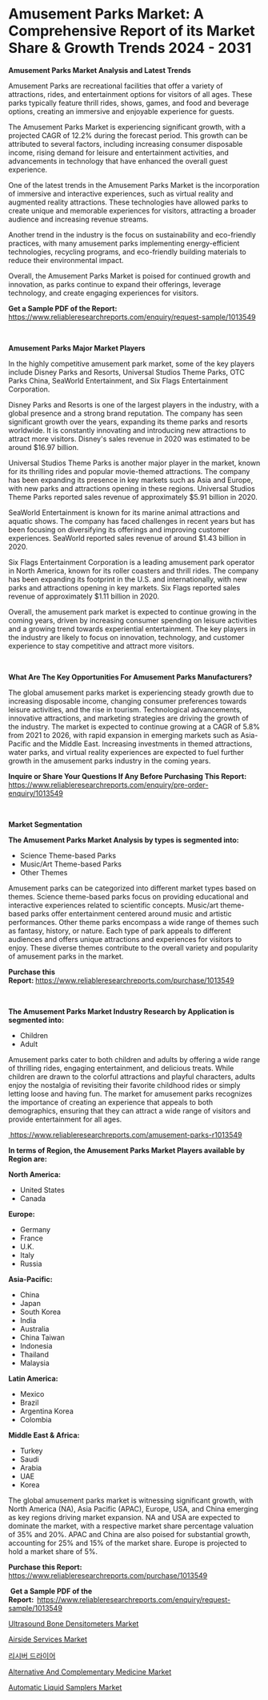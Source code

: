 <p><h1>Amusement Parks Market: A Comprehensive Report of its Market Share & Growth Trends 2024 - 2031</h1></p><p><strong>Amusement Parks Market Analysis and Latest Trends</strong></p>
<p><p>Amusement Parks are recreational facilities that offer a variety of attractions, rides, and entertainment options for visitors of all ages. These parks typically feature thrill rides, shows, games, and food and beverage options, creating an immersive and enjoyable experience for guests.</p><p>The Amusement Parks Market is experiencing significant growth, with a projected CAGR of 12.2% during the forecast period. This growth can be attributed to several factors, including increasing consumer disposable income, rising demand for leisure and entertainment activities, and advancements in technology that have enhanced the overall guest experience.</p><p>One of the latest trends in the Amusement Parks Market is the incorporation of immersive and interactive experiences, such as virtual reality and augmented reality attractions. These technologies have allowed parks to create unique and memorable experiences for visitors, attracting a broader audience and increasing revenue streams.</p><p>Another trend in the industry is the focus on sustainability and eco-friendly practices, with many amusement parks implementing energy-efficient technologies, recycling programs, and eco-friendly building materials to reduce their environmental impact.</p><p>Overall, the Amusement Parks Market is poised for continued growth and innovation, as parks continue to expand their offerings, leverage technology, and create engaging experiences for visitors.</p></p>
<p><strong>Get a Sample PDF of the Report:&nbsp;</strong> <a href="https://www.reliableresearchreports.com/enquiry/request-sample/1013549">https://www.reliableresearchreports.com/enquiry/request-sample/1013549</a></p>
<p>&nbsp;</p>
<p><strong>Amusement Parks Major Market Players</strong></p>
<p><p>In the highly competitive amusement park market, some of the key players include Disney Parks and Resorts, Universal Studios Theme Parks, OTC Parks China, SeaWorld Entertainment, and Six Flags Entertainment Corporation. </p><p>Disney Parks and Resorts is one of the largest players in the industry, with a global presence and a strong brand reputation. The company has seen significant growth over the years, expanding its theme parks and resorts worldwide. It is constantly innovating and introducing new attractions to attract more visitors. Disney's sales revenue in 2020 was estimated to be around $16.97 billion.</p><p>Universal Studios Theme Parks is another major player in the market, known for its thrilling rides and popular movie-themed attractions. The company has been expanding its presence in key markets such as Asia and Europe, with new parks and attractions opening in these regions. Universal Studios Theme Parks reported sales revenue of approximately $5.91 billion in 2020.</p><p>SeaWorld Entertainment is known for its marine animal attractions and aquatic shows. The company has faced challenges in recent years but has been focusing on diversifying its offerings and improving customer experiences. SeaWorld reported sales revenue of around $1.43 billion in 2020.</p><p>Six Flags Entertainment Corporation is a leading amusement park operator in North America, known for its roller coasters and thrill rides. The company has been expanding its footprint in the U.S. and internationally, with new parks and attractions opening in key markets. Six Flags reported sales revenue of approximately $1.11 billion in 2020.</p><p>Overall, the amusement park market is expected to continue growing in the coming years, driven by increasing consumer spending on leisure activities and a growing trend towards experiential entertainment. The key players in the industry are likely to focus on innovation, technology, and customer experience to stay competitive and attract more visitors.</p></p>
<p>&nbsp;</p>
<p><strong>What Are The Key Opportunities For Amusement Parks Manufacturers?</strong></p>
<p><p>The global amusement parks market is experiencing steady growth due to increasing disposable income, changing consumer preferences towards leisure activities, and the rise in tourism. Technological advancements, innovative attractions, and marketing strategies are driving the growth of the industry. The market is expected to continue growing at a CAGR of 5.8% from 2021 to 2026, with rapid expansion in emerging markets such as Asia-Pacific and the Middle East. Increasing investments in themed attractions, water parks, and virtual reality experiences are expected to fuel further growth in the amusement parks industry in the coming years.</p></p>
<p><strong>Inquire or Share Your Questions If Any Before Purchasing This Report:</strong> <a href="https://www.reliableresearchreports.com/enquiry/pre-order-enquiry/1013549">https://www.reliableresearchreports.com/enquiry/pre-order-enquiry/1013549</a></p>
<p>&nbsp;</p>
<p><strong>Market Segmentation</strong></p>
<p><strong>The Amusement Parks Market Analysis by types is segmented into:</strong></p>
<p><ul><li>Science Theme-based Parks</li><li>Music/Art Theme-based Parks</li><li>Other Themes</li></ul></p>
<p><p>Amusement parks can be categorized into different market types based on themes. Science theme-based parks focus on providing educational and interactive experiences related to scientific concepts. Music/art theme-based parks offer entertainment centered around music and artistic performances. Other theme parks encompass a wide range of themes such as fantasy, history, or nature. Each type of park appeals to different audiences and offers unique attractions and experiences for visitors to enjoy. These diverse themes contribute to the overall variety and popularity of amusement parks in the market.</p></p>
<p><strong>Purchase this Report:&nbsp;</strong><a href="https://www.reliableresearchreports.com/purchase/1013549">https://www.reliableresearchreports.com/purchase/1013549</a></p>
<p>&nbsp;</p>
<p><strong>The Amusement Parks Market Industry Research by Application is segmented into:</strong></p>
<p><ul><li>Children</li><li>Adult</li></ul></p>
<p><p>Amusement parks cater to both children and adults by offering a wide range of thrilling rides, engaging entertainment, and delicious treats. While children are drawn to the colorful attractions and playful characters, adults enjoy the nostalgia of revisiting their favorite childhood rides or simply letting loose and having fun. The market for amusement parks recognizes the importance of creating an experience that appeals to both demographics, ensuring that they can attract a wide range of visitors and provide entertainment for all ages.</p></p>
<p><a href="https://www.reliableresearchreports.com/amusement-parks-r1013549">&nbsp;https://www.reliableresearchreports.com/amusement-parks-r1013549</a></p>
<p><strong>In terms of Region, the Amusement Parks Market Players available by Region are:</strong></p>
<p>
    <p> <strong> North America: </strong>
        <ul>
            <li>United States</li>
            <li>Canada</li>
        </ul>
        </p> 
    <p> <strong> Europe: </strong>
        <ul>
            <li>Germany</li>
            <li>France</li>
            <li>U.K.</li>
            <li>Italy</li>
            <li>Russia</li>
        </ul>
        </p> 
    <p> <strong> Asia-Pacific: </strong>
        <ul>
            <li>China</li>
            <li>Japan</li>
            <li>South Korea</li>
            <li>India</li>
            <li>Australia</li>
            <li>China Taiwan</li>
            <li>Indonesia</li>
            <li>Thailand</li>
            <li>Malaysia</li>
        </ul>
        </p> 
    <p> <strong> Latin America: </strong>
        <ul>
            <li>Mexico</li>
            <li>Brazil</li>
            <li>Argentina Korea</li>
            <li>Colombia</li>
        </ul>
        </p> 
    <p> <strong> Middle East & Africa: </strong>
        <ul>
            <li>Turkey</li>
            <li>Saudi</li>
            <li>Arabia</li>
            <li>UAE</li>
            <li>Korea</li>
        </ul>
    </p>
    </p>
<p><p>The global amusement parks market is witnessing significant growth, with North America (NA), Asia Pacific (APAC), Europe, USA, and China emerging as key regions driving market expansion. NA and USA are expected to dominate the market, with a respective market share percentage valuation of 35% and 20%. APAC and China are also poised for substantial growth, accounting for 25% and 15% of the market share. Europe is projected to hold a market share of 5%.</p></p>
<p><strong>Purchase this Report: </strong><a href="https://www.reliableresearchreports.com/purchase/1013549">https://www.reliableresearchreports.com/purchase/1013549</a></p>
<p>&nbsp;<strong>Get a Sample PDF of the Report:&nbsp;&nbsp;</strong><a href="https://www.reliableresearchreports.com/enquiry/request-sample/1013549">https://www.reliableresearchreports.com/enquiry/request-sample/1013549</a></p>
<p><strong></strong></p>
<p><p><a href="https://www.linkedin.com/pulse/ultrasound-bone-densitometers-market-exploring-share-trends-xqale">Ultrasound Bone Densitometers Market</a></p><p><a href="https://github.com/wusalecollins540tpqoz/Market-Research-Report-List-2/blob/main/airside-services-market.md">Airside Services Market</a></p><p><a href="https://github.com/royErdmtyan906778/Market-Research-Report-List-1/blob/main/709844151765.md">리시버 드라이어</a></p><p><a href="https://github.com/kathiaseamanalvaradovlprc2h/Market-Research-Report-List-2/blob/main/alternative-and-complementary-medicine-market.md">Alternative And Complementary Medicine Market</a></p><p><a href="https://www.linkedin.com/pulse/automatic-liquid-samplersnbspmarket-focuses-market-share-size-qhavf?trackingId=qLy2p4p33G%2B413w7DGOMgA%3D%3D">Automatic Liquid Samplers Market</a></p></p>